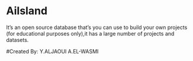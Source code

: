 # AiIsland

It’s an open source database that’s you can use to build your own projects (for educational purposes only),it has a large number of projects and datasets.


#Created By: Y.ALJAOUI A.EL-WASMI
